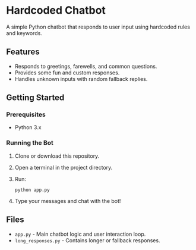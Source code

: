 # Hardcoded Chatbot

A simple Python chatbot that responds to user input using hardcoded rules and keywords.

## Features

- Responds to greetings, farewells, and common questions.
- Provides some fun and custom responses.
- Handles unknown inputs with random fallback replies.

## Getting Started

### Prerequisites

- Python 3.x

### Running the Bot

1. Clone or download this repository.
2. Open a terminal in the project directory.
3. Run:

    ```
    python app.py
    ```

4. Type your messages and chat with the bot!

## Files

- `app.py` - Main chatbot logic and user interaction loop.
- `long_responses.py` - Contains longer or fallback responses.

## Customization

You can add or modify responses in `app.py` by editing the `response()` calls in the `check_all_messages` function.

---

*This is a basic example for learning and experimenting with rule-based chatbots in Python.*
